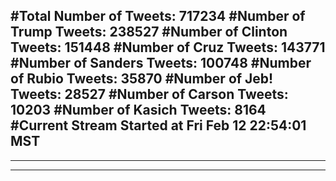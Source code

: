 #Total Number of Tweets: 717234 
#Number of Trump Tweets: 238527
#Number of Clinton Tweets: 151448
#Number of Cruz Tweets: 143771
#Number of Sanders Tweets: 100748
#Number of Rubio Tweets: 35870
#Number of Jeb! Tweets: 28527
#Number of Carson Tweets: 10203
#Number of Kasich Tweets: 8164
#Current Stream Started at Fri Feb 12 22:54:01 MST
---
---
---
